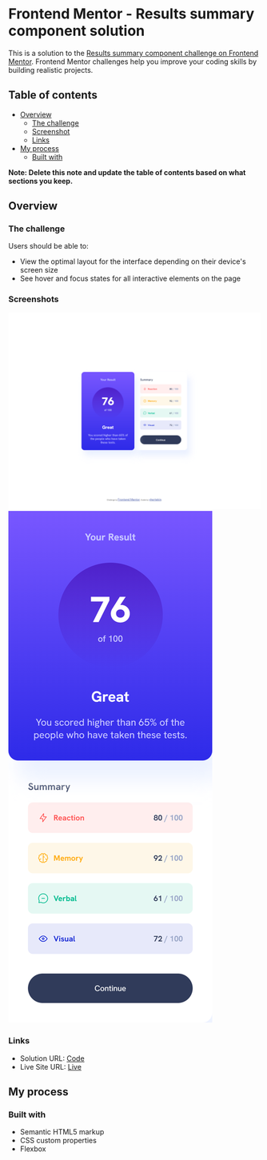 # Frontend Mentor - Results summary component solution

This is a solution to the [Results summary component challenge on Frontend Mentor](https://www.frontendmentor.io/challenges/results-summary-component-CE_K6s0maV). Frontend Mentor challenges help you improve your coding skills by building realistic projects.

## Table of contents

-   [Overview](#overview)
    -   [The challenge](#the-challenge)
    -   [Screenshot](#screenshot)
    -   [Links](#links)
-   [My process](#my-process)
    -   [Built with](#built-with)

**Note: Delete this note and update the table of contents based on what sections you keep.**

## Overview

### The challenge

Users should be able to:

-   View the optimal layout for the interface depending on their device's screen size
-   See hover and focus states for all interactive elements on the page

### Screenshots

![](./screenshots/desktop.png)
![](./screenshots/mobile.png)

### Links

-   Solution URL: [Code](https://github.com/yhertekin/FrontendMentor/tree/main/Newbie/ResultsSummaryComponent)
-   Live Site URL: [Live](https://chic-centaur-24109d.netlify.app/)

## My process

### Built with

-   Semantic HTML5 markup
-   CSS custom properties
-   Flexbox
